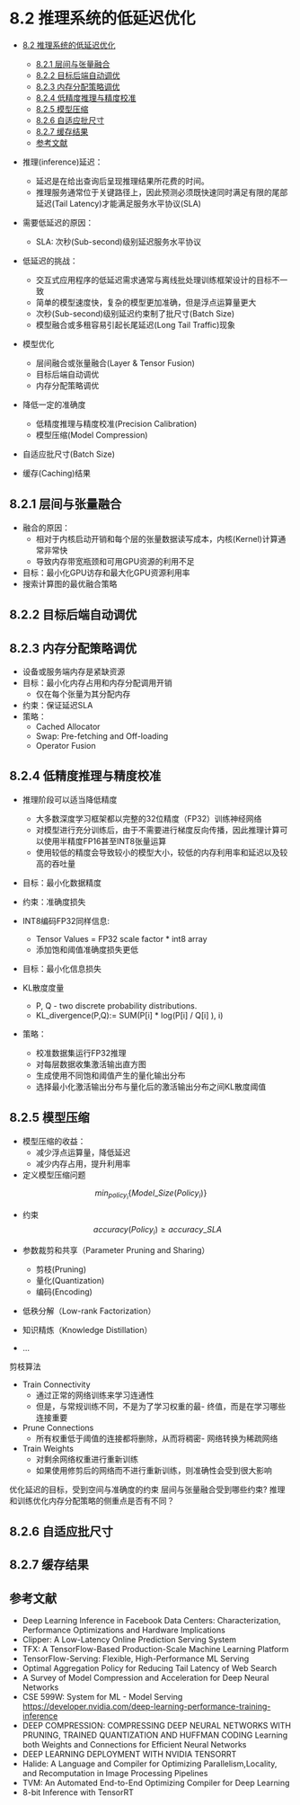 <!--Copyright © Microsoft Corporation. All rights reserved.
  适用于[License](https://github.com/microsoft/AI-System/blob/main/LICENSE)版权许可-->

# 8.2 推理系统的低延迟优化

- [8.2 推理系统的低延迟优化](#82-推理系统的低延迟优化)
  - [8.2.1 层间与张量融合](#821-层间与张量融合)
  - [8.2.2 目标后端自动调优](#822-目标后端自动调优)
  - [8.2.3 内存分配策略调优](#823-内存分配策略调优)
  - [8.2.4 低精度推理与精度校准](#824-低精度推理与精度校准)
  - [8.2.5 模型压缩](#825-模型压缩)
  - [8.2.6 自适应批尺寸](#826-自适应批尺寸)
  - [8.2.7 缓存结果](#827-缓存结果)
  - [参考文献](#参考文献)

- 推理(inference)延迟：
  - 延迟是在给出查询后呈现推理结果所花费的时间。 
  - 推理服务通常位于关键路径上，因此预测必须既快速同时满足有限的尾部延迟(Tail Latency)才能满足服务水平协议(SLA)
- 需要低延迟的原因：
  - SLA: 次秒(Sub-second)级别延迟服务水平协议
- 低延迟的挑战：
  - 交互式应用程序的低延迟需求通常与离线批处理训练框架设计的目标不一致
  - 简单的模型速度快，复杂的模型更加准确，但是浮点运算量更大
  - 次秒(Sub-second)级别延迟约束制了批尺寸(Batch Size)
  - 模型融合或多租容易引起长尾延迟(Long Tail Traffic)现象

- 模型优化
  - 层间融合或张量融合(Layer & Tensor Fusion)
  - 目标后端自动调优
  - 内存分配策略调优
- 降低一定的准确度
  - 低精度推理与精度校准(Precision Calibration)
  - 模型压缩(Model Compression)
- 自适应批尺寸(Batch Size)
- 缓存(Caching)结果

## 8.2.1 层间与张量融合

- 融合的原因：
  - 相对于内核启动开销和每个层的张量数据读写成本，内核(Kernel)计算通常非常快
  - 导致内存带宽瓶颈和可用GPU资源的利用不足
- 目标：最小化GPU访存和最大化GPU资源利用率
- 搜索计算图的最优融合策略

## 8.2.2 目标后端自动调优
## 8.2.3 内存分配策略调优

- 设备或服务端内存是紧缺资源
- 目标：最小化内存占用和内存分配调用开销
  - 仅在每个张量为其分配内存
- 约束：保证延迟SLA
- 策略：
  - Cached Allocator
  - Swap: Pre-fetching and Off-loading
  - Operator Fusion

## 8.2.4 低精度推理与精度校准

- 推理阶段可以适当降低精度
  - 大多数深度学习框架都以完整的32位精度（FP32）训练神经网络
  - 对模型进行充分训练后，由于不需要进行梯度反向传播，因此推理计算可以使用半精度FP16甚至INT8张量运算
  - 使用较低的精度会导致较小的模型大小，较低的内存利用率和延迟以及较高的吞吐量
- 目标：最小化数据精度
- 约束：准确度损失  

- INT8编码FP32同样信息:
  - Tensor Values = FP32 scale factor * int8 array
  - 添加饱和阈值准确度损失更低 
- 目标：最小化信息损失
- KL散度度量
  - P, Q - two discrete probability distributions.
  - KL_divergence(P,Q):= SUM(P[i] * log(P[i] / Q[i] ), i)
- 策略：
  - 校准数据集运行FP32推理
  - 对每层数据收集激活输出直方图
  - 生成使用不同饱和阈值产生的量化输出分布
  - 选择最小化激活输出分布与量化后的激活输出分布之间KL散度阈值

## 8.2.5 模型压缩

- 模型压缩的收益：
  - 减少浮点运算量，降低延迟
  - 减少内存占用，提升利用率
- 定义模型压缩问题
  
$$min_{policy_i}\{Model\_Size(Policy_i)\}$$
- 约束
$$accuracy(Policy_i) \geq accuracy\_SLA$$

- 参数裁剪和共享（Parameter Pruning and Sharing）
  - 剪枝(Pruning)
  - 量化(Quantization)
  - 编码(Encoding)
- 低秩分解（Low-rank Factorization）
- 知识精炼（Knowledge Distillation）
- …

剪枝算法

- Train Connectivity
  - 通过正常的网络训练来学习连通性
  - 但是，与常规训练不同，不是为了学习权重的最- 终值，而是在学习哪些连接重要
- Prune Connections
  - 所有权重低于阈值的连接都将删除，从而将稠密- 网络转换为稀疏网络
- Train Weights
  - 对剩余网络权重进行重新训练
  - 如果使用修剪后的网络而不进行重新训练，则准确性会受到很大影响

优化延迟的目标，受到空间与准确度的约束
层间与张量融合受到哪些约束?
推理和训练优化内存分配策略的侧重点是否有不同？



## 8.2.6 自适应批尺寸
## 8.2.7 缓存结果

## 参考文献 


- Deep Learning Inference in Facebook Data Centers: Characterization, Performance Optimizations and Hardware Implications
- Clipper: A Low-Latency Online Prediction Serving System
- TFX: A TensorFlow-Based Production-Scale Machine Learning Platform
- TensorFlow-Serving: Flexible, High-Performance ML Serving
- Optimal Aggregation Policy for Reducing Tail Latency of Web Search
- A Survey of Model Compression and Acceleration for Deep Neural Networks
- CSE 599W: System for ML - Model Serving
https://developer.nvidia.com/deep-learning-performance-training-inference 
- DEEP COMPRESSION:   COMPRESSING DEEP NEURAL NETWORKS WITH PRUNING, TRAINED QUANTIZATION AND HUFFMAN CODING
Learning both Weights and Connections for Efficient Neural Networks
- DEEP LEARNING DEPLOYMENT WITH NVIDIA TENSORRT
- Halide: A Language and Compiler for Optimizing Parallelism,Locality, and Recomputation in Image Processing Pipelines
- TVM: An Automated End-to-End Optimizing Compiler for Deep Learning
- 8-bit Inference with TensorRT 